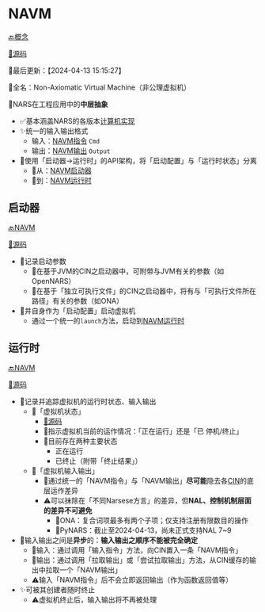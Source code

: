# NAVM

[🔙概念](./doc.md)

[📃源码](./../../../src/vm/mod.rs)

📍最后更新：【2024-04-13 15:15:27】

📄全名：Non-Axiomatic Virtual Machine（非公理虚拟机）

🎯NARS在工程应用中的**中层抽象**

- ✅基本涵盖NARS的各版本[计算机实现](./cin.md)
- ✨统一的输入输出格式
  - 输入：[NAVM指令](./navm_cmd.md) `Cmd`
  - 输出：[NAVM输出](./navm_output.md) `Output`
- 📌使用「启动器→运行时」的API架构，将「启动配置」与「运行时状态」分离
  - 🔗从：[NAVM启动器](#启动器)
  - 🔗到：[NAVM运行时](#运行时)

## 启动器

[🔙NAVM](#navm)

[📃源码](./../../../src/vm/traits.rs)

- 🎯记录启动参数
  - 📄在基于JVM的CIN之启动器中，可附带与JVM有关的参数（如OpenNARS）
  - 📄在基于「独立可执行文件」的CIN之启动器中，将有与「可执行文件所在路径」有关的参数（如ONA）
- 🎯并自身作为「启动配置」启动虚拟机
  - 通过一个统一的`launch`方法，启动到[NAVM运行时](#运行时)

## 运行时

[🔙NAVM](#navm)

[📃源码](./../../../src/vm/traits.rs)

- 🎯记录并追踪虚拟机的运行时状态、输入输出
  - 📍「虚拟机状态」
    - [📃源码](./../../../src/vm/structs.rs)
    - 🎯指示虚拟机当前的运作情况：「正在运行」还是「已 停机/终止」
    - 📄目前存在两种主要状态
      - 正在运行
      - 已终止（附带「终止结果」）
  - 📍「虚拟机输入输出」
    - 🎯通过统一的「NAVM指令」与「NAVM输出」**尽可能**隐去各[CIN](./cin.md)的底层运作差异
    - ⚠️可以抹除在「不同Narsese方言」的差异，但**NAL、控制机制层面的差异不可避免**
      - 📄ONA：复合词项最多有两个子项；仅支持注册有限数目的操作
      - 📄PyNARS：截止至2024-04-13，尚未正式支持NAL 7~9
- 📌输入输出之间是**异步**的：**输入输出之顺序不能被完全确定**
  - 🚩输入：通过调用「输入指令」方法，向CIN置入一条「NAVM指令」
  - 🚩输出：通过调用「拉取输出」或「尝试拉取输出」方法，从CIN缓存的输出中拉取一个「NAVM输出」
  - ⚠️输入「NAVM指令」后不会立即返回输出（作为函数返回值等）
- ✨可被其创建者随时终止
  - ⚠️虚拟机终止后，输入输出将不再被处理
